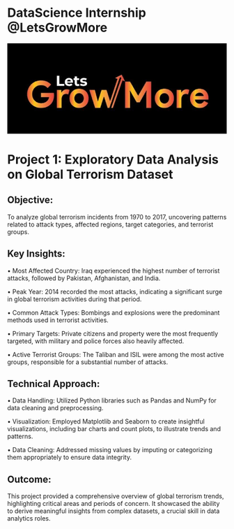 # DataScience Internship @LetsGrowMore

![LetsGrowMore logo](https://github.com/Athira002/LGMVIP/blob/f60793a10e0e27a689f41b7fdbac44a8f44412ba/LetsGrowMorelogo.jpg)

# Project 1: Exploratory Data Analysis on Global Terrorism Dataset

## Objective:

To analyze global terrorism incidents from 1970 to 2017, uncovering patterns related to attack types, affected regions, target categories, and terrorist groups.

## Key Insights:

• Most Affected Country: Iraq experienced the highest number of terrorist
attacks, followed by Pakistan, Afghanistan, and India.

• Peak Year: 2014 recorded the most attacks, indicating a significant surge in
global terrorism activities during that period.

• Common Attack Types: Bombings and explosions were the predominant
methods used in terrorist activities.

• Primary Targets: Private citizens and property were the most frequently
targeted, with military and police forces also heavily affected.

• Active Terrorist Groups: The Taliban and ISIL were among the most active
groups, responsible for a substantial number of attacks.

## Technical Approach:

• Data Handling: Utilized Python libraries such as Pandas and NumPy for data
cleaning and preprocessing.

• Visualization: Employed Matplotlib and Seaborn to create insightful
visualizations, including bar charts and count plots, to illustrate trends and
patterns.

• Data Cleaning: Addressed missing values by imputing or categorizing them
appropriately to ensure data integrity.

## Outcome:

This project provided a comprehensive overview of global terrorism trends, highlighting
critical areas and periods of concern. It showcased the ability to derive meaningful
insights from complex datasets, a crucial skill in data analytics roles.
